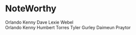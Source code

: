 # NoteWorthy
Orlando Kenny
Dave
Lexie Webel  
Orlando Kenny
Humbert Torres
Tyler Gurley
Daimeun Praytor

